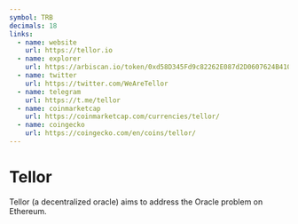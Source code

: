 ```yaml
---
symbol: TRB
decimals: 18
links:
  - name: website
    url: https://tellor.io
  - name: explorer
    url: https://arbiscan.io/token/0xd58D345Fd9c82262E087d2D0607624B410D88242
  - name: twitter
    url: https://twitter.com/WeAreTellor
  - name: telegram
    url: https://t.me/tellor
  - name: coinmarketcap
    url: https://coinmarketcap.com/currencies/tellor/
  - name: coingecko
    url: https://coingecko.com/en/coins/tellor/
---
```


# Tellor

Tellor (a decentralized oracle) aims to address the Oracle problem on Ethereum.
